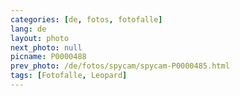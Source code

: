 ```yaml
---
categories: [de, fotos, fotofalle]
lang: de
layout: photo
next_photo: null
picname: P0000488
prev_photo: /de/fotos/spycam/spycam-P0000485.html
tags: [Fotofalle, Leopard]
---
```

